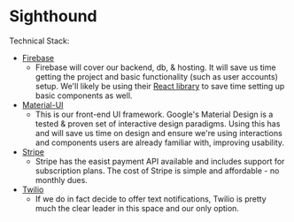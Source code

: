 # Sighthound

Technical Stack:
  - [Firebase](https://firebase.google.com/docs/)
    - Firebase will cover our backend, db, & hosting. It will save us time getting the project and basic functionality (such as user accounts) setup. We'll likely be using their [React library](https://github.com/firebase/reactfire) to save time setting up basic components as well.
  - [Material-UI](https://www.npmjs.com/package/material-ui)
    - This is our front-end UI framework. Google's Material Design is a tested & proven set of interactive design paradigms. Using this has and will save us time on design and ensure we're using interactions and components users are already familiar with, improving usability.
  - [Stripe](https://stripe.com/subscriptions)
    - Stripe has the easist payment API available and includes support for subscription plans. The cost of Stripe is simple and affordable - no monthly dues.
  - [Twilio](https://www.twilio.com/docs/libraries/node)
    - If we do in fact decide to offer text notifications, Twilio is pretty much the clear leader in this space and our only option.
